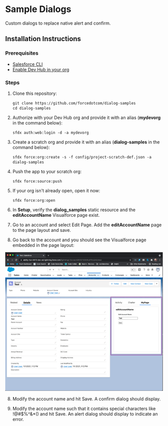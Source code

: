 # Sample Dialogs

Custom dialogs to replace native alert and confirm.

## Installation Instructions

### Prerequisites
* [Salesforce CLI](https://developer.salesforce.com/tools/sfdxcli)
* [Enable Dev Hub in your org](https://help.salesforce.com/s/articleView?id=sf.sfdx_setup_enable_devhub.htm&type=5)

### Steps
1. Clone this repository:

    ```
    git clone https://github.com/forcedotcom/dialog-samples
    cd dialog-samples
    ```

2. Authorize with your Dev Hub org and provide it with an alias (**mydevorg** in the command below):

    ```
    sfdx auth:web:login -d -a mydevorg
    ```

2. Create a scratch org and provide it with an alias (**dialog-samples** in the command below):

    ```
    sfdx force:org:create -s -f config/project-scratch-def.json -a dialog-samples
    ```

3. Push the app to your scratch org:

    ```
    sfdx force:source:push
    ```

4. If your org isn't already open, open it now:

    ```
    sfdx force:org:open
    ```

5. In **Setup**, verify the **dialog_samples** static resource and the **editAccountName** Visualforce page exist.

6. Go to an account and select Edit Page. Add the **editAccountName** page to the page layout and save.

7. Go back to the account and you should see the Visualforce page embedded in the page layout:

![Visualforce in Account page layout](vf-in-acct-layout.png)

8. Modify the account name and hit Save.  A confirm dialog should display.

9. Modify the account name such that it contains special characters like !@#$%^&*() and hit Save. An alert dialog should display to indicate an error.
